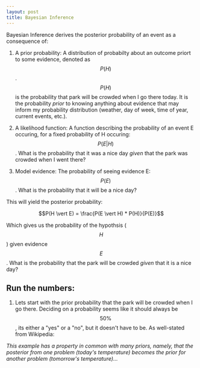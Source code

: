 ```yaml
---
layout: post
title: Bayesian Inference
---
```


Bayesian Inference derives the posterior probability of an event as a consequence of:

1. A prior probability: A distribution of probabilty about an outcome priort to some evidence, denoted as $$P(H)$$. $$P(H)$$ is the probability that park will be crowded when I go there today. It is the probability _prior_ to knowing anything about evidence that may inform my probability distribution (weather, day of week, time of year, current events, etc.).  
  
2. A likelihood function: A function describing the probability of an event E occuring, for a fixed probability of H occuring: $$P(E \vert H)$$. What is the probability that it was a nice day _given_ that the park was crowded when I went there?

3. Model evidence: The probability of seeing evidence E: $$P(E)$$. What is the probability that it will be a nice day?  
  
This will yield the posterior probability:

$$P(H \vert E) = \frac{P(E \vert H) * P(H)}{P(E)}$$
  
Which gives us the probability of the hypothsis ($$H$$) given evidence $$E$$. What is the probability that the park will be crowded _given_ that it is a nice day?

## Run the numbers: 
1. Lets start with the prior probability that the park will be crowded when I go there. Deciding on a probability seems like it should always be $$50\%$$, its either a "yes" or a "no", but it doesn't have to be. As well-stated from Wikipedia:  

_This example has a property in common with many priors, namely, that the posterior from one problem (today's temperature) becomes the prior for another problem (tomorrow's temperature)..._

